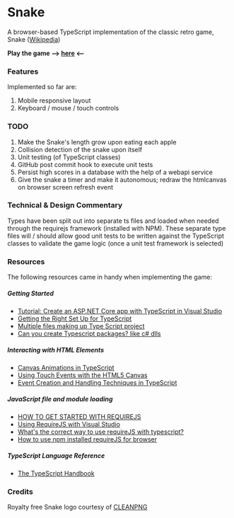 # Snake
A browser-based TypeScript implementation of the classic retro game, Snake ([Wikipedia](https://en.wikipedia.org/wiki/Snake_(video_game_genre)))

**Play the game --> [here](https://frankray78.github.io/Snake/) <--**

### Features
Implemented so far are:
1. Mobile responsive layout
2. Keyboard / mouse / touch controls

### TODO
1. Make the Snake's length grow upon eating each apple
2. Collision detection of the snake upon itself
3. Unit testing (of TypeScript classes)
4. GitHub post commit hook to execute unit tests
5. Persist high scores in a database with the help of a webapi service
6. Give the snake a timer and make it autonomous; redraw the htmlcanvas on browser screen refresh event

### Technical & Design Commentary
Types have been split out into separate ts files and loaded when needed through the requirejs framework (installed with NPM). These separate type files will / should allow good unit tests to be written against the TypeScript classes to validate the game logic (once a unit test framework is selected)

### Resources
The following resources came in handy when implementing the game:
##### Getting Started
* [Tutorial: Create an ASP.NET Core app with TypeScript in Visual Studio](https://docs.microsoft.com/en-us/visualstudio/javascript/tutorial-aspnet-with-typescript?view=vs-2019)
* [Getting the Right Set Up for TypeScript](https://www.stevefenton.co.uk/2013/01/getting-the-right-set-up-for-typescript/)
* [Multiple files making up Type Script project](https://stackoverflow.com/questions/15335474/multiple-files-making-up-type-script-project)
* [Can you create Typescript packages? like c# dlls](https://stackoverflow.com/questions/15664032/can-you-create-typescript-packages-like-c-sharp-dlls)
##### Interacting with HTML Elements
* [Canvas Animations in TypeScript](https://codeburst.io/canvas-animations-in-typescript-97ba0163cb19)
* [Using Touch Events with the HTML5 Canvas](http://bencentra.com/code/2014/12/05/html5-canvas-touch-events.html)
* [Event Creation and Handling Techniques in TypeScript](https://hackwild.com/article/event-handling-techniques/)
##### JavaScript file and module loading
* [HOW TO GET STARTED WITH REQUIREJS](https://requirejs.org/docs/start.html#examples)
* [Using RequireJS with Visual Studio](https://devblogs.microsoft.com/visualstudio/using-requirejs-with-visual-studio/)
* [What's the correct way to use requireJS with typescript?](https://stackoverflow.com/questions/20079464/whats-the-correct-way-to-use-requirejs-with-typescript)
* [How to use npm installed requireJS for browser](https://stackoverflow.com/questions/35405412/how-to-use-npm-installed-requirejs-for-browser)
##### TypeScript Language Reference
* [The TypeScript Handbook](https://www.typescriptlang.org/docs/handbook/intro.html)

### Credits
Royalty free Snake logo courtesy of [CLEANPNG](https://www.cleanpng.com/png-snakes-and-ladders-game-android-clip-art-animated-129978/)
